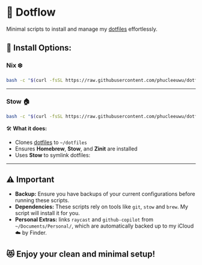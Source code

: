 # 🚀 Dotflow

Minimal scripts to install and manage my [dotfiles](https://github.com/phucleeuwu/dotfiles) effortlessly.

## 🔹 Install Options:

### **Nix ❄️**
```bash
bash -c "$(curl -fsSL https://raw.githubusercontent.com/phucleeuwu/dotflow/main/nix.sh)"
```

---

### **Stow 🏠**
```bash
bash -c "$(curl -fsSL https://raw.githubusercontent.com/phucleeuwu/dotflow/main/stow.sh)"
```
🛠 **What it does:**
- Clones [dotfiles](https://github.com/phucleeuwu/dotfiles) to `~/dotfiles`
- Ensures **Homebrew**, **Stow**, and **Zinit** are installed
- Uses **Stow** to symlink dotfiles:

---

## ⚠️ Important

* **Backup:** Ensure you have backups of your current configurations before running these scripts.
* **Dependencies:** These scripts rely on tools like `git`, `stow` and `brew`. My script will install it for you.
* **Personal Extras:** links `raycast` and `github-copilot` from `~/Documents/Personal/`, which are automatically backed up to my iCloud ☁️ by Finder.

## 😻 **Enjoy your clean and minimal setup!**
